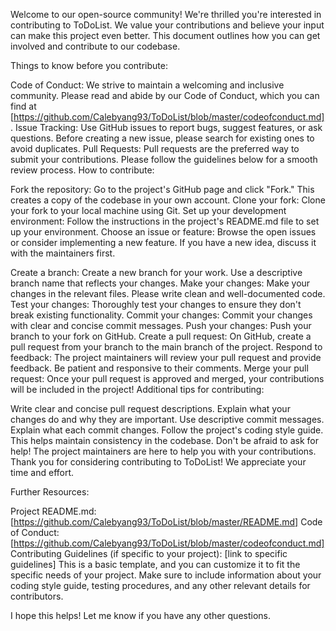 Welcome to our open-source community! We're thrilled you're interested in contributing to ToDoList. We value your contributions and believe your input can make this project even better. This document outlines how you can get involved and contribute to our codebase.

Things to know before you contribute:

Code of Conduct: We strive to maintain a welcoming and inclusive community. Please read and abide by our Code of Conduct, which you can find at [https://github.com/Calebyang93/ToDoList/blob/master/codeofconduct.md].
Issue Tracking: Use GitHub issues to report bugs, suggest features, or ask questions. Before creating a new issue, please search for existing ones to avoid duplicates.
Pull Requests: Pull requests are the preferred way to submit your contributions. Please follow the guidelines below for a smooth review process.
How to contribute:

Fork the repository: Go to the project's GitHub page and click "Fork." This creates a copy of the codebase in your own account.
Clone your fork: Clone your fork to your local machine using Git.
Set up your development environment: Follow the instructions in the project's README.md file to set up your environment.
Choose an issue or feature: Browse the open issues or consider implementing a new feature. If you have a new idea, discuss it with the maintainers first.

Create a branch: Create a new branch for your work. Use a descriptive branch name that reflects your changes.
Make your changes: Make your changes in the relevant files. Please write clean and well-documented code.
Test your changes: Thoroughly test your changes to ensure they don't break existing functionality.
Commit your changes: Commit your changes with clear and concise commit messages.
Push your changes: Push your branch to your fork on GitHub.
Create a pull request: On GitHub, create a pull request from your branch to the main branch of the project.
Respond to feedback: The project maintainers will review your pull request and provide feedback. Be patient and responsive to their comments.
Merge your pull request: Once your pull request is approved and merged, your contributions will be included in the project!
Additional tips for contributing:

Write clear and concise pull request descriptions. Explain what your changes do and why they are important.
Use descriptive commit messages. Explain what each commit changes.
Follow the project's coding style guide. This helps maintain consistency in the codebase.
Don't be afraid to ask for help! The project maintainers are here to help you with your contributions.
Thank you for considering contributing to ToDoList! We appreciate your time and effort.

Further Resources:

Project README.md: [https://github.com/Calebyang93/ToDoList/blob/master/README.md]
Code of Conduct: [https://github.com/Calebyang93/ToDoList/blob/master/codeofconduct.md]
Contributing Guidelines (if specific to your project): [link to specific guidelines]
This is a basic template, and you can customize it to fit the specific needs of your project. Make sure to include information about your coding style guide, testing procedures, and any other relevant details for contributors.

I hope this helps! Let me know if you have any other questions.
